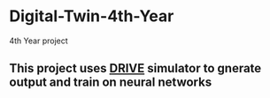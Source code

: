 # Digital-Twin-4th-Year
4th Year project

## This project uses [DRIVE](https://github.com/ioannismavromatis/DRIVE_Simulator) simulator to gnerate output and train on neural networks
